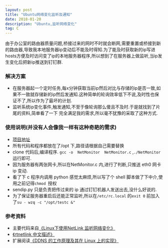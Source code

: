 ```yaml
---
layout: post
title: "Ubuntu网络变化监听及通知"
date: 2018-01-20
description: "Ubuntu,监听网络变化"
tag: C
---   
```

由于办公室的路由器质量问题,桥接过来的网时不时就会断网,需要重置或桥接到新的路由器,导致我本地服务器ip变动后不能及时得知.为了能及时获取新的ip写进hosts方便及时访问变了ip的本地服务器程序,所以想到了在服务器上做监听,当ip发生变化后把新ip推送到钉钉群.
### 解决方案
- 在服务器起一个定时任务,每x分钟获取当前ip然后对比与存储的ip是否一致,如果不一致就存储新的ip然后发通知.这种简单的轮询效率低下不说,及时性也保证不了,所以作为了最坏的计划.
- 监听系统ip变化事件,触发通知,不至于像轮询那么傻且不及时.于是就找到了片尾的资料,简单看了一下 完全满足我的需求,所以毫不犹豫的采取了这种方式.


### 使用说明(并没有人会像我一样有这种奇葩的需求)
- [项目地址](https://github.com/wzqwzq666/NetMonitor)
- 所有代码和程序都放在了/opt 下,路径请根据自己需要替换
-  clone 代码后,编译程序. `gcc -o  NetMonitor  NetMonitor.c` ,`./NetMonitor`运行即可.
- 因为服务器有两张网卡,所以在NetMonitor.c 内,进行了判断,只推送 eth0 网卡 ip 变动.
- 看了下 c 程序内调用 python 感觉太麻烦,所以写了个 shell 脚本做了下中介,使用之前记得`chmod `授权
- sendip.py 只是负责把传过来的 ip 通过钉钉机器人发送出去,没什么好说的.
- 为了保证服务器重启后还能正常监听,所以在`/etc/rc.local` 的`exit 0` 前加入了`su - wzq -c "/opt/testc &" `

### 参考资料
- 主要代码来自[《Linux下使用NetLink 监听网络变化》](http://blog.csdn.net/gt945/article/details/45315911)
- [《rtnetlink 中文描述》](http://blog.csdn.net/romainxie/article/details/8300443)
- 扩展阅读[《DDNS 的工作原理及其在 Linux 上的实现》](https://www.ibm.com/developerworks/cn/linux/1305_wanghz_ddns/)